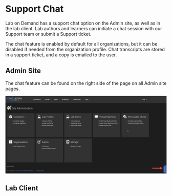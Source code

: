 # Support Chat

Lab on Demand has a support chat option on the Admin site, as well as in the lab client. Lab authors and learners can initiate a chat session with our Support team or submit a Support ticket.

The chat feature is enabled by default for all organizations, but it can be disabled if needed from the organization profile. Chat transcripts are stored in a support ticket, and a copy is emailed to the user.

## Admin Site

The chat feature can be found on the right side of the page on all Admin site pages. 

![](images/lod-admin-site-with-chat-button.png) 

## Lab Client

